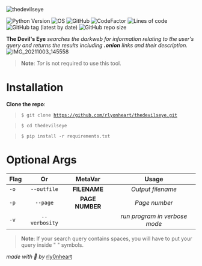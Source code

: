 ![thedevilseye](https://user-images.githubusercontent.com/74001397/131686521-16aa3d2e-dcc6-4d99-a760-eff9fcb90dd2.png)

![Python Version](https://img.shields.io/badge/python-3.x-blue?style=flat&logo=python)
![OS](https://img.shields.io/badge/OS-GNU%2FLinux-red?style=flat&logo=linux)
![GitHub](https://img.shields.io/github/license/rlyonheart/thedevilseye?ystyle=flat)
![CodeFactor](https://www.codefactor.io/repository/github/rlyonheart/thedevilseye/badge)
![Lines of code](https://img.shields.io/tokei/lines/github/rlyonheart/thedevilseye)
![GitHub tag (latest by date)](https://img.shields.io/github/v/tag/rlyonheart/thedevilseye) 
![GitHub repo size](https://img.shields.io/github/repo-size/rlyonheart/thedevilseye)

**The Devil's Eye**
*searches the *darkweb* for information relating to the user's query and returns the results including **.onion** links and their description.*
![IMG_20211003_145558](https://user-images.githubusercontent.com/74001397/135765952-51ce0e5a-928e-4728-bdfd-8ecfc5b8c220.jpg)

> **Note**: *Tor* is not required to use this tool.

# Installation
**Clone the repo**:
> <code>$ git clone https://github.com/rlyonheart/thedevilseye.git</code>

>  <code>$ cd thedevilseye</code>

> <code>$ pip install -r requirements.txt</code>


# Optional Args
| Flag           | Or            |MetaVar|                 Usage|
| ------------- |:-------------:|:----------------------:|:---------:|
| <code>-o</code>      | <code>--outfile</code>      |   **FILENAME** |  *Output filename*  |
| <code>-p</code> | <code>--page</code>  |  **PAGE NUMBER**  |  *Page number*  |
| <code>-v</code> | <code>--verbosity</code>  |    |  *run program in verbose mode*  |


> **Note**: If your search query contains spaces, you will have to put your query inside " " symbols.

*made with 🖤 by* [rly0nheart](https://about.me)



